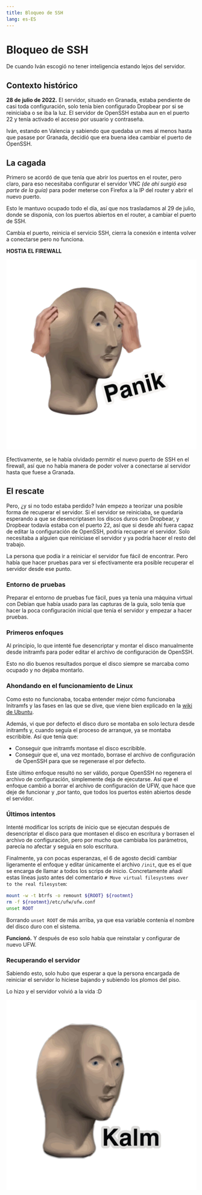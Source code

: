 ```yaml
---
title: Bloqueo de SSH
lang: es-ES
---
```


# Bloqueo de SSH

De cuando Iván escogió no tener inteligencia estando lejos del servidor.

## Contexto histórico

**28 de julio de 2022.** El servidor, situado en Granada, estaba pendiente de casi toda configuración, solo tenía bien configurado Dropbear por si se reiniciaba o se iba la luz. El servidor de OpenSSH estaba aun en el puerto 22 y tenía activado el acceso por usuario y contraseña.

Iván, estando en Valencia y sabiendo que quedaba un mes al menos hasta que pasase por Granada, decidió que era buena idea cambiar el puerto de OpenSSH.

## La cagada

Primero se acordó de que tenía que abrir los puertos en el router, pero claro, para eso necesitaba configurar el servidor VNC _(de ahí surgió esa parte de la guía)_ para poder meterse con Firefox a la IP del router y abrir el nuevo puerto.

Esto le mantuvo ocupado todo el día, así que nos trasladamos al 29 de julio, donde se disponía, con los puertos abiertos en el router, a cambiar el puerto de SSH.

Cambia el puerto, reinicia el servicio SSH, cierra la conexión e intenta volver a conectarse pero no funciona.

**HOSTIA EL FIREWALL**

![Panik](../images/panik.png)

Efectivamente, se le había olvidado permitir el nuevo puerto de SSH en el firewall, así que no había manera de poder volver a conectarse al servidor hasta que fuese a Granada.

## El rescate

Pero, ¿y si no todo estaba perdido? Iván empezo a teorizar una posible forma de recuperar el servidor. Si el servidor se reiniciaba, se quedaría esperando a que se desencriptasen los discos duros con Dropbear, y Dropbear todavía estaba con el puerto 22, así que si desde ahí fuera capaz de editar la configuración de OpenSSH, podría recuperar el servidor. Solo necesitaba a alguien que reiniciase el servidor y ya podría hacer el resto del trabajo.

La persona que podía ir a reiniciar el servidor fue fácil de encontrar. Pero había que hacer pruebas para ver si efectivamente era posible recuperar el servidor desde ese punto.

### Entorno de pruebas

Preparar el entorno de pruebas fue fácil, pues ya tenía una máquina virtual con Debian que había usado para las capturas de la guía, solo tenía que hacer la poca configuración inicial que tenía el servidor y empezar a hacer pruebas.

### Primeros enfoques

Al principio, lo que intenté fue desencriptar y montar el disco manualmente desde initramfs para poder editar el archivo de configuración de OpenSSH.

Esto no dio buenos resultados porque el disco siempre se marcaba como ocupado y no dejaba montarlo.

### Ahondando en el funcionamiento de Linux

Como esto no funcionaba, tocaba entender mejor cómo funcionaba Initramfs y las fases en las que se dive, que viene bien explicado en la [wiki de Ubuntu](https://wiki.ubuntu.com/Initramfs).

Además, vi que por defecto el disco duro se montaba en solo lectura desde initramfs y, cuando seguía el proceso de arranque, ya se montaba escribible. Así que tenía que:

- Conseguir que initramfs montase el disco escribible.
- Conseguir que el, una vez montado, borrase el archivo de configuración de OpenSSH para que se regenerase el por defecto.

Este último enfoque resultó no ser válido, porque OpenSSH no regenera el archivo de configuración, simplemente deja de ejecutarse. Así que el enfoque cambió a borrar el archivo de configuración de UFW, que hace que deje de funcionar y ,por tanto, que todos los puertos estén abiertos desde el servidor.

### Últimos intentos

Intenté modificar los scripts de inicio que se ejecutan después de desencriptar el disco para que montasen el disco en escritura y borrasen el archivo de configuración, pero por mucho que cambiaba los parámetros, parecía no afectar y seguía en solo escritura.

Finalmente, ya con pocas esperanzas, el 6 de agosto decidí cambiar ligeramente el enfoque y editar únicamente el archivo `/init`, que es el que se encarga de llamar a todos los scrips de inicio. Concretamente añadí estas líneas justo antes del comentario `# Move virtual filesystems over to the real filesystem`:

```sh
mount -w -t btrfs -o remount ${ROOT} ${rootmnt}
rm -f ${rootmnt}/etc/ufw/ufw.conf
unset ROOT
```

Borrando `unset ROOT` de más arriba, ya que esa variable contenía el nombre del disco duro con el sistema.

**Funcionó.** Y después de eso solo había que reinstalar y configurar de nuevo UFW.

### Recuperando el servidor

Sabiendo esto, solo hubo que esperar a que la persona encargada de reiniciar el servidor lo hiciese bajando y subiendo los plomos del piso.

Lo hizo y el servidor volvió a la vida :D

![Kalm](../images/kalm.png)
